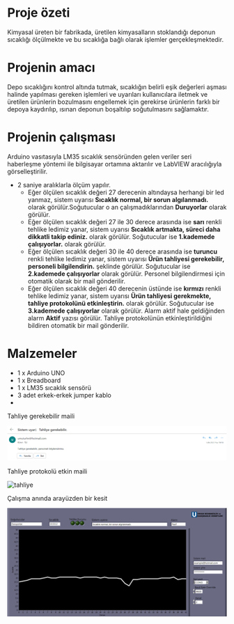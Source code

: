 # Proje özeti
Kimyasal üreten bir fabrikada, üretilen kimyasalların stoklandığı deponun sıcaklığı ölçülmekte ve bu sıcaklığa bağlı olarak işlemler gerçekleşmektedir.
# Projenin amacı
Depo sıcaklığını kontrol altında tutmak, sıcaklığın belirli eşik değerleri aşması halinde yapılması gereken işlemleri ve uyarıları kullanıcılara iletmek ve üretilen ürünlerin bozulmasını engellemek için gerekirse ürünlerin farklı bir depoya kaydırılıp, ısınan deponun boşaltılıp soğutulmasını sağlamaktır.
# Projenin çalışması
Arduino vasıtasıyla LM35 sıcaklık sensöründen gelen veriler seri haberleşme yöntemi ile bilgisayar ortamına aktarılır ve LabVIEW aracılığıyla görselleştirilir.
- 2 saniye aralıklarla ölçüm yapılır.
  - Eğer ölçülen sıcaklık değeri 27 derecenin altındaysa herhangi bir led yanmaz, sistem uyarısı **Sıcaklık normal, bir sorun algılanmadı.** olarak görülür.Soğutucular o an çalışmadıklarından **Duruyorlar** olarak görülür.
  - Eğer ölçülen sıcaklık değeri 27 ile 30 derece arasında ise **sarı** renkli tehlike ledimiz yanar, sistem uyarısı **Sıcaklık artmakta, süreci daha dikkatli takip ediniz.** olarak görülür. Soğutucular ise **1.kademede çalışıyorlar.** olarak görülür.
  - Eğer ölçülen sıcaklık değeri 30 ile 40 derece arasında ise **turuncu** renkli tehlike ledimiz yanar, sistem uyarısı **Ürün tahliyesi gerekebilir, personeli bilgilendirin.** şeklinde görülür.  Soğutucular ise **2.kademede çalışıyorlar** olarak görülür. Personel bilgilendirmesi için otomatik olarak bir mail gönderilir.
  - Eğer ölçülen sıcaklık değeri 40 derecenin üstünde ise **kırmızı** renkli tehlike ledimiz yanar, sistem uyarısı **Ürün tahliyesi gerekmekte, tahliye protokolünü etkinleştirin.** olarak görülür. Soğutucular ise **3.kademede çalışıyorlar** olarak görülür. Alarm aktif hale geldiğinden alarm **Aktif** yazısı görülür. Tahliye protokolünün etkinleştirildiğini bildiren otomatik bir mail gönderilir.
# Malzemeler
 - 1 x Arduino UNO
 - 1 x Breadboard
 - 1 x LM35 sıcaklık sensörü
 - 3 adet erkek-erkek jumper kablo
 - 
Tahliye gerekebilir maili

![gerekebilir](https://github.com/umuturhn/Depo-sicaklik-kontrol/blob/main/proje%20dosyalar%C4%B1/foto%C4%9Fraflar/gerekebilir-mail.PNG)

Tahliye protokolü etkin maili

![tahliye]()

Çalışma anında arayüzden bir kesit

![ornek](https://github.com/umuturhn/Depo-sicaklik-kontrol/blob/main/proje%20dosyalar%C4%B1/foto%C4%9Fraflar/ornek.png)
